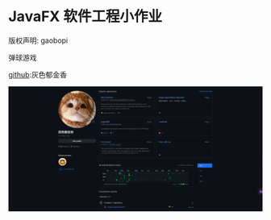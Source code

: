 # JavaFX 软件工程小作业

版权声明: gaobopi

弹球游戏

[github](https://github.com/SnowyTulip/PoolGame.git):灰色郁金香

![1700577873209](image/readme/1700577873209.png)
